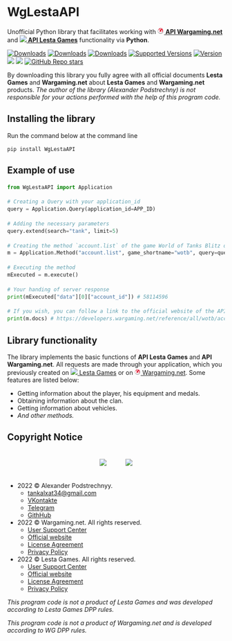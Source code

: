 # WgLestaAPI

Unofficial Python library that facilitates working with **<a href="https://developers.wargaming.net"><img src="docs/icons/wg.ico" width=15px> API Wargaming.net</a>** and **<a href="https://developers.lesta.ru"><img src="docs/icons/lesta.ico" width=15px> API Lesta Games</a>** functionality via **Python**.

[![Downloads](https://static.pepy.tech/personalized-badge/wglestaapi?period=total&units=international_system&left_color=grey&right_color=blue&left_text=downloads)](https://pepy.tech/project/wglestaapi)
[![Downloads](https://static.pepy.tech/personalized-badge/wglestaapi?period=month&units=international_system&left_color=grey&right_color=blue&left_text=downloads/month)](https://pepy.tech/project/wglestaapi)
[![Downloads](https://static.pepy.tech/personalized-badge/wglestaapi?period=week&units=international_system&left_color=grey&right_color=blue&left_text=downloads/week)](https://pepy.tech/project/wglestaapi)
[![Supported Versions](https://img.shields.io/pypi/pyversions/wglestaapi)](https://pypi.org/project/wglestaapi)
[![Version](https://img.shields.io/pypi/v/wglestaapi?color=success)](https://pypi.org/project/wglestaapi)
[![](https://img.shields.io/pypi/format/wglestaapi)](https://pypi.org/project/wglestaapi)
[![](https://img.shields.io/pypi/wheel/wglestaapi)](https://pypi.org/project/wglestaapi)
[![GitHub Repo stars](https://img.shields.io/github/stars/tankalxat34/wglestaapi?style=social)](https://github.com/tankalxat34/wglestaapi)

By downloading this library you fully agree with all official documents **Lesta Games** and **Wargaming.net** about **Lesta Games** and **Wargaming.net** products. *The author of the library (Alexander Podstrechny) is not responsible for your actions performed with the help of this program code.*

## Installing the library

Run the command below at the command line

```
pip install WgLestaAPI
```

## Example of use

```py
from WgLestaAPI import Application

# Creating a Query with your application_id
query = Application.Query(application_id=APP_ID)

# Adding the necessary parameters
query.extend(search="tank", limit=5)

# Creating the method `account.list` of the game World of Tanks Blitz on the EU-region with the passed parameters
m = Application.Method("account.list", game_shortname="wotb", query=query, region="eu")

# Executing the method
mExecuted = m.execute()

# Your handing of server response
print(mExecuted["data"][0]["account_id"]) # 58114596

# If you wish, you can follow a link to the official website of the API owner with documentation
print(m.docs) # https://developers.wargaming.net/reference/all/wotb/account/list/
```

## Library functionality

The library implements the basic functions of **API Lesta Games** and **API Wargaming.net**. All requests are made through your application, which you previously created on [<img src="docs/icons/lesta.ico" width=14px> Lesta Games](https://developers.lesta.ru/applications/) or on [<img src="docs/icons/wg.ico" width=14px> Wargaming.net](https://developers.wargaming.net/applications/). Some features are listed below:
- Getting information about the player, his equipment and medals.
- Obtaining information about the clan.
- Getting information about vehicles.
- *And other methods.*

## Copyright Notice

<div style="justify-content: center; text-align: center;">
<a href="https://developers.wargaming.net/"><img src="https://developers.wargaming.net/static/1.13.0/assets/img/header/wg_logo.png" width="150px" style="margin: 20px;"></a>
<a href="https://developers.lesta.ru/"><img src="https://developers.lesta.ru/static/1.13.1_lst/assets/img/header/lesta_dev_logo.png" width="178px" style="margin: 20px;"></a>
</div>

- 2022 © Alexander Podstrechnyy. 
    - [tankalxat34@gmail.com](mailto:tankalxat34@gmail.com?subject=lestagamesapi)
    - [VKontakte](https://vk.com/tankalxat34)
    - [Telegram](https://tankalxat34.t.me)
    - [GithHub](https://github.com/tankalxat34/wglestaapi)
- 2022 © Wargaming.net. All rights reserved.
    - [User Support Center](http://support.wargaming.net/)
    - [Official website](https://wargaming.net/)
    - [License Agreement](https://eu.wargaming.net/user_agreement/)
    - [Privacy Policy](https://eu.wargaming.net/privacy_policy/)
- 2022 © Lesta Games. All rights reserved. 
    - [User Support Center](https://lesta.ru/support/)
    - [Official website](https://lesta.ru/)
    - [License Agreement](https://developers.lesta.ru/documentation/rules/agreement/)
    - [Privacy Policy](https://legal.lesta.ru/privacy-policy/)

*This program code is not a product of Lesta Games and was developed according to Lesta Games DPP rules.*

*This program code is not a product of Wargaming.net and is developed according to WG DPP rules.*
